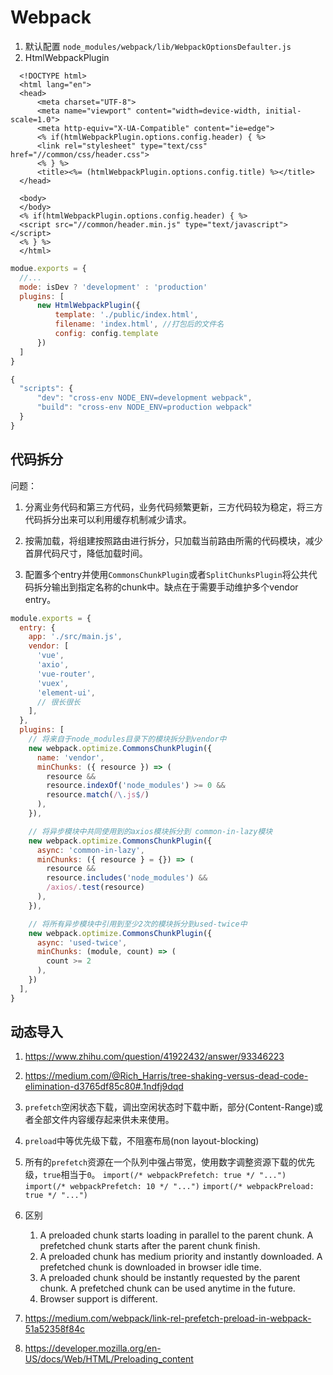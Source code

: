 # Webpack

1. 默认配置 `node_modules/webpack/lib/WebpackOptionsDefaulter.js`
1. HtmlWebpackPlugin
  ```config
    <!DOCTYPE html>
    <html lang="en">
    <head>
        <meta charset="UTF-8">
        <meta name="viewport" content="width=device-width, initial-scale=1.0">
        <meta http-equiv="X-UA-Compatible" content="ie=edge">
        <% if(htmlWebpackPlugin.options.config.header) { %>
        <link rel="stylesheet" type="text/css" href="//common/css/header.css">
        <% } %>
        <title><%= (htmlWebpackPlugin.options.config.title) %></title>
    </head>

    <body>
    </body>
    <% if(htmlWebpackPlugin.options.config.header) { %>
    <script src="//common/header.min.js" type="text/javascript"></script>
    <% } %>
    </html>
  ```
  ```js
  modue.exports = {
    //...
    mode: isDev ? 'development' : 'production'
    plugins: [
        new HtmlWebpackPlugin({
            template: './public/index.html',
            filename: 'index.html', //打包后的文件名
            config: config.template
        })
    ]
  }
  ```
  ```js
  {
    "scripts": {
        "dev": "cross-env NODE_ENV=development webpack",
        "build": "cross-env NODE_ENV=production webpack"
    }
  }
  ```

## 代码拆分

问题：

1. 分离业务代码和第三方代码，业务代码频繁更新，三方代码较为稳定，将三方代码拆分出来可以利用缓存机制减少请求。
1. 按需加载，将组建按照路由进行拆分，只加载当前路由所需的代码模块，减少首屏代码尺寸，降低加载时间。

1. 配置多个entry并使用`CommonsChunkPlugin`或者`SplitChunksPlugin`将公共代码拆分输出到指定名称的chunk中。缺点在于需要手动维护多个vendor entry。
```js
module.exports = {
  entry: {
    app: './src/main.js',
    vendor: [
      'vue',
      'axio',
      'vue-router',
      'vuex',
      'element-ui',
      // 很长很长
    ],
  },
  plugins: [
    // 将来自于node_modules目录下的模块拆分到vendor中
    new webpack.optimize.CommonsChunkPlugin({
      name: 'vendor',
      minChunks: ({ resource }) => (
        resource &&
        resource.indexOf('node_modules') >= 0 &&
        resource.match(/\.js$/)
      ),
    }),

    // 将异步模块中共同使用到的axios模块拆分到 common-in-lazy模块
    new webpack.optimize.CommonsChunkPlugin({
      async: 'common-in-lazy',
      minChunks: ({ resource } = {}) => (
        resource &&
        resource.includes('node_modules') &&
        /axios/.test(resource)
      ),
    }),

    // 将所有异步模块中引用到至少2次的模块拆分到used-twice中
    new webpack.optimize.CommonsChunkPlugin({
      async: 'used-twice',
      minChunks: (module, count) => (
        count >= 2
      ),
    })
  ],
}
```

## 动态导入

1. https://www.zhihu.com/question/41922432/answer/93346223
1. https://medium.com/@Rich_Harris/tree-shaking-versus-dead-code-elimination-d3765df85c80#.1ndfj9dqd

1. `prefetch`空闲状态下载，调出空闲状态时下载中断，部分(Content-Range)或者全部文件内容缓存起来供未来使用。
1. `preload`中等优先级下载，不阻塞布局(non layout-blocking)
1. 所有的`prefetch`资源在一个队列中强占带宽，使用数字调整资源下载的优先级，`true`相当于`0`。
    `import(/* webpackPrefetch: true */ "...")`
    `import(/* webpackPrefetch: 10 */ "...")`
    `import(/* webpackPreload: true */ "...")`
1. 区别
    1. A preloaded chunk starts loading in parallel to the parent chunk. A prefetched chunk starts after the parent chunk finish.
    1. A preloaded chunk has medium priority and instantly downloaded. A prefetched chunk is downloaded in browser idle time.
    1. A preloaded chunk should be instantly requested by the parent chunk. A prefetched chunk can be used anytime in the future.
    1. Browser support is different.

1. https://medium.com/webpack/link-rel-prefetch-preload-in-webpack-51a52358f84c
1. https://developer.mozilla.org/en-US/docs/Web/HTML/Preloading_content
